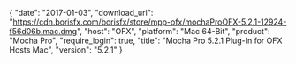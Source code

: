 {
   "date": "2017-01-03",
   "download_url": "https://cdn.borisfx.com/borisfx/store/mpp-ofx/mochaProOFX-5.2.1-12924-f56d06b.mac.dmg",
   "host": "OFX",
   "platform": "Mac 64-Bit",
   "product": "Mocha Pro",
   "require_login": true,
   "title": "Mocha Pro 5.2.1 Plug-In for OFX Hosts Mac",
   "version": "5.2.1"
}

